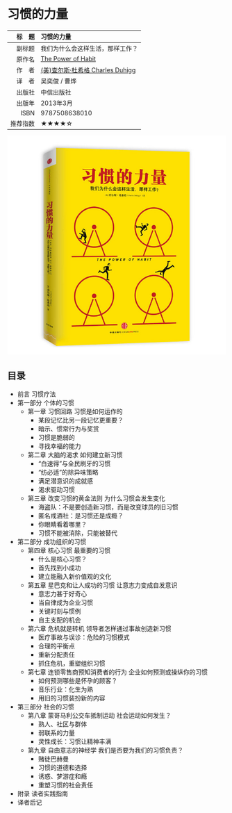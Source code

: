 # 习惯的力量 #

|标　题|习惯的力量|
|----:|:-------|
|副标题|我们为什么会这样生活，那样工作？|
|原作名|[The Power of Habit](https://en.wikipedia.org/wiki/The_Power_of_Habit)|
|作　者|[(美)查尔斯·杜希格 Charles Duhigg](https://en.wikipedia.org/wiki/Charles_Duhigg)|
|译　者|吴奕俊 / 曹烨 |
|出版社|中信出版社|
|出版年|2013年3月|
|ISBN|9787508638010|
|推荐指数|★★★★☆|
 
![习惯的力量：我们为什么会这样生活，那样工作？](../assets/covers/the-power-of-habit---citicpress-2013.jpg "习惯的力量：我们为什么会这样生活，那样工作？")

## 目录 ##
+ 前言 习惯疗法
+ 第一部分 个体的习惯
    - 第一章 习惯回路 习惯是如何运作的
        * 某段记忆比另一段记忆更重要？
        * 暗示、惯常行为与奖赏
        * 习惯是脆弱的
        * 寻找幸福的能力
    - 第二章 大脑的渴求 如何建立新习惯
        * “白速得”与全民刷牙的习惯
        * “纺必适”的除异味策略
        * 满足潜意识的成就感
        * 渴求驱动习惯
    - 第三章 改变习惯的黄金法则 为什么习惯会发生变化
        * 海盗队：不是要创造新习惯，而是改变球员的旧习惯
        * 匿名戒酒社：是习惯还是成瘾？
        * 你眼睛看着哪里？
        * 习惯不能被消除，只能被替代
+ 第二部分 成功组织的习惯
    - 第四章 核心习惯 最重要的习惯
        * 什么是核心习惯？
        * 首先找到小成功
        * 建立能融入新价值观的文化
    - 第五章 星巴克和让人成功的习惯 让意志力变成自发意识
        * 意志力甚于好奇心
        * 当自律成为企业习惯
        * 关键时刻与惯例
        * 自主支配的机会
    - 第六章 危机就是转机 领导者怎样通过事故创造新习惯
        * 医疗事故与误诊：危险的习惯模式
        * 合理的平衡点
        * 重新分配责任
        * 抓住危机，重塑组织习惯
    - 第七章 连锁零售商预知消费者的行为 企业如何预测或操纵你的习惯
        * 如何预测哪些是怀孕的顾客？
        * 音乐行业：化生为熟
        * 用旧的习惯装扮新的内容
+ 第三部分 社会的习惯
    - 第八章 蒙哥马利公交车抵制运动 社会运动如何发生？
        * 熟人、社区与群体
        * 弱联系的力量
        * 灵性成长：习惯让精神丰满
    - 第九章 自由意志的神经学 我们是否要为我们的习惯负责？
        * 赌徒巴赫曼
        * 习惯的道德和选择
        * 诱惑、梦游症和瘾
        * 重塑习惯的社会责任
+ 附录 读者实践指南
+ 译者后记
